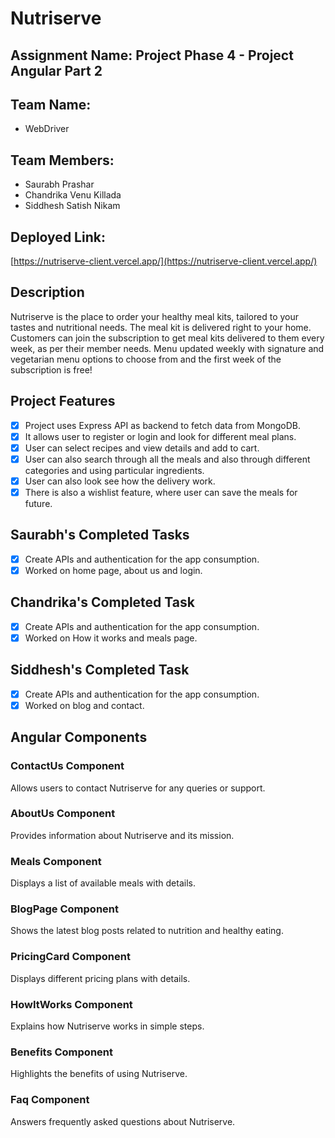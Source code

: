 # Nutriserve

## Assignment Name: Project Phase 4 - Project Angular Part 2

## Team Name:
* WebDriver

## Team Members:
* Saurabh Prashar
* Chandrika Venu Killada
* Siddhesh Satish Nikam

## Deployed Link:
[https://nutriserve-client.vercel.app/](https://nutriserve-client.vercel.app/)
   
## Description

Nutriserve is the place to order your healthy meal kits, tailored to your tastes and nutritional needs. The meal kit is delivered right to your home. Customers can join the subscription to get meal kits delivered to them every week, as per their member needs. Menu updated weekly with signature and vegetarian menu options to choose from and the first week of the subscription is free!

## Project Features
- [x] Project uses Express API as backend to fetch data from MongoDB.
- [x] It allows user to register or login and look for different meal plans.
- [x] User can select recipes and view details and add to cart.
- [x] User can also search through all the meals and also through different categories and using particular ingredients.
- [x] User can also look see how the delivery work.
- [x] There is also a wishlist feature, where user can save the meals for future.

## Saurabh's Completed Tasks

- [x] Create APIs and authentication for the app consumption.
- [x] Worked on home page, about us and login.

## Chandrika's Completed Task

- [x] Create APIs and authentication for the app consumption.
- [x] Worked on How it works and meals page.

## Siddhesh's Completed Task

- [x] Create APIs and authentication for the app consumption.
- [x] Worked on blog and contact.

## Angular Components

### ContactUs Component

Allows users to contact Nutriserve for any queries or support.

### AboutUs Component

Provides information about Nutriserve and its mission.

### Meals Component

Displays a list of available meals with details.

### BlogPage Component

Shows the latest blog posts related to nutrition and healthy eating.

### PricingCard Component

Displays different pricing plans with details.

### HowItWorks Component

Explains how Nutriserve works in simple steps.

### Benefits Component

Highlights the benefits of using Nutriserve.

### Faq Component

Answers frequently asked questions about Nutriserve.

